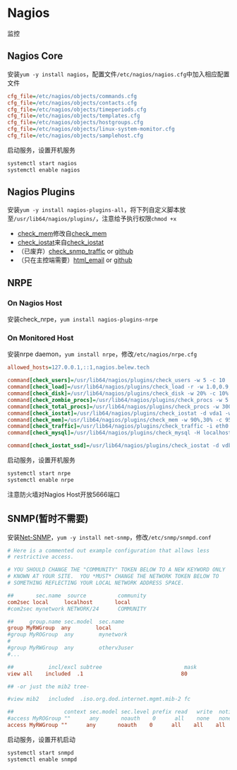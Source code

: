 # Nagios
监控
## Nagios Core
安装`yum -y install nagios`，配置文件`/etc/nagios/nagios.cfg`中加入相应配置文件
```cfg
cfg_file=/etc/nagios/objects/commands.cfg
cfg_file=/etc/nagios/objects/contacts.cfg
cfg_file=/etc/nagios/objects/timeperiods.cfg
cfg_file=/etc/nagios/objects/templates.cfg
cfg_file=/etc/nagios/objects/hostgroups.cfg
cfg_file=/etc/nagios/objects/linux-system-momitor.cfg
cfg_file=/etc/nagios/objects/samplehost.cfg
```

启动服务，设置开机服务
```bash
systemctl start nagios
systemctl enable nagios
```
## Nagios Plugins
安装`yum -y install nagios-plugins-all`，将下列自定义脚本放至`/usr/lib64/nagios/plugins/`，注意给予执行权限`chmod +x`
* [check_mem](https://github.com/touuki/server-deploy/raw/master/nagios/plugins/check_mem)修改自[check_mem](https://exchange.nagios.org/directory/Plugins/Operating-Systems/Linux/check_mem/details)
* [check_iostat](https://github.com/touuki/server-deploy/raw/master/nagios/plugins/check_iostat)来自[check_iostat](https://exchange.nagios.org/directory/Plugins/Operating-Systems/Linux/check_iostat--2D-I-2FO-statistics--2D-updated-2016/details)
* （已废弃）[check_snmp_traffic](https://exchange.nagios.org/directory/Plugins/Network-Connections%2C-Stats-and-Bandwidth/check_traffic-2Esh/details) or [github](https://github.com/cloved/check_traffic)
* （只在主控端需要）[html_email](https://exchange.nagios.org/directory/Plugins/Notifications/Responsive-HTML-Email-Notifications-Templates-for-Nagios/details) or [github](https://github.com/heiniha/Nagios-Responsive-HTML-Email-Notifications)

## NRPE
### On Nagios Host
安装check_nrpe，`yum install nagios-plugins-nrpe`

### On Monitored Host
安装nrpe daemon，`yum install nrpe`，修改`/etc/nagios/nrpe.cfg`
```cfg
allowed_hosts=127.0.0.1,::1,nagios.belew.tech

command[check_users]=/usr/lib64/nagios/plugins/check_users -w 5 -c 10
command[check_load]=/usr/lib64/nagios/plugins/check_load -r -w 1.0,0.9,0.8 -c 1.3,1.15,1.0
command[check_disk]=/usr/lib64/nagios/plugins/check_disk -w 20% -c 10% -p /dev/vda1 # -C -w 20 -c 10 -p /dev/vdb1 -u GiB
command[check_zombie_procs]=/usr/lib64/nagios/plugins/check_procs -w 5 -c 10 -s Z
command[check_total_procs]=/usr/lib64/nagios/plugins/check_procs -w 300 -c 500
command[check_iostat]=/usr/lib64/nagios/plugins/check_iostat -d vda1 -w 1200,84000,84000,50 -c 2000,96000,96000,100
command[check_mem]=/usr/lib64/nagios/plugins/check_mem -w 90%,30% -c 95%,60%
command[check_traffic]=/usr/lib64/nagios/plugins/check_traffic -i eth0 -w 80000,16000 -c 90000,18000 
command[check_mysql]=/usr/lib64/nagios/plugins/check_mysql -H localhost -u username -p password

command[check_iostat_ssd]=/usr/lib64/nagios/plugins/check_iostat -d vdb1 -w 16000,240000,240000,50 -c 18000,270000,270000,100
```

启动服务，设置开机服务
```bash
systemctl start nrpe
systemctl enable nrpe
```
注意防火墙对Nagios Host开放5666端口

## SNMP(暂时不需要)
安装[Net-SNMP](http://www.net-snmp.org/)，`yum -y install net-snmp`，修改`/etc/snmp/snmpd.conf`
```cfg
# Here is a commented out example configuration that allows less
# restrictive access.

# YOU SHOULD CHANGE THE "COMMUNITY" TOKEN BELOW TO A NEW KEYWORD ONLY
# KNOWN AT YOUR SITE.  YOU *MUST* CHANGE THE NETWORK TOKEN BELOW TO
# SOMETHING REFLECTING YOUR LOCAL NETWORK ADDRESS SPACE.

##       sec.name  source          community
com2sec local     localhost       local
#com2sec mynetwork NETWORK/24      COMMUNITY

##     group.name sec.model  sec.name
group MyRWGroup  any        local
#group MyROGroup  any        mynetwork
#
#group MyRWGroup  any        otherv3user
#...

##           incl/excl subtree                          mask
view all    included  .1                               80

## -or just the mib2 tree-

#view mib2   included  .iso.org.dod.internet.mgmt.mib-2 fc

##                context sec.model sec.level prefix read   write  notif
#access MyROGroup ""      any       noauth    0      all    none   none
access MyRWGroup ""      any       noauth    0      all    all    all
```
启动服务，设置开机启动
```bash
systemctl start snmpd
systemctl enable snmpd
```
